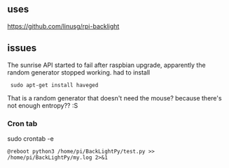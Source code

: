 ## uses

https://github.com/linusg/rpi-backlight

## issues

The sunrise API started to fail after raspbian upgrade, apparently the random generator stopped working. had to install

```angular2html
 sudo apt-get install haveged
```

That is a random generator that doesn't need the mouse? because there's not enough entropy?? :S

### Cron tab

sudo crontab -e

```shell script
@reboot python3 /home/pi/BackLightPy/test.py >> /home/pi/BackLightPy/my.log 2>&1
```
